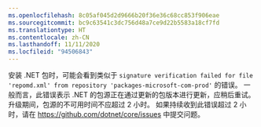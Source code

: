```yaml
---
ms.openlocfilehash: 8c05af045d2d9666b20f36e36c68cc853f906eae
ms.sourcegitcommit: bc9c63541c3dc756d48a7ce9d22b5583a18cf7fd
ms.translationtype: HT
ms.contentlocale: zh-CN
ms.lasthandoff: 11/11/2020
ms.locfileid: "94506843"
---
```


安装 .NET 包时，可能会看到类似于 `signature verification failed for file 'repomd.xml' from repository 'packages-microsoft-com-prod'` 的错误。 一般而言，此错误表示 .NET 的包源正在通过更新的包版本进行更新，应稍后重试。 升级期间，包源的不可用时间不应超过 2 小时。 如果持续收到此错误超过 2 小时，请在 <https://github.com/dotnet/core/issues> 中提交问题。
